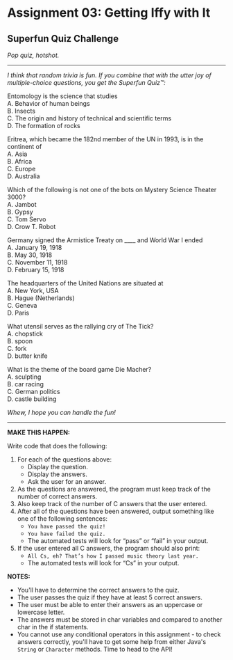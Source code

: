 # Assignment 03: Getting Iffy with It

## Superfun Quiz Challenge

_Pop quiz, hotshot._

---

_I think that random trivia is fun. If you combine that with the utter joy of multiple-choice questions, you get the Superfun Quiz™:_

Entomology is the science that studies  
A.	Behavior of human beings  
B.	Insects  
C.	The origin and history of technical and scientific terms  
D.	The formation of rocks  

Eritrea, which became the 182nd member of the UN in 1993, is in the continent of  
A.	Asia  
B.	Africa  
C.	Europe  
D.	Australia  

Which of the following is not one of the bots on Mystery Science Theater 3000?  
A.	Jambot  
B.	Gypsy  
C.	Tom Servo  
D.	Crow T. Robot  

Germany signed the Armistice Treaty on ____ and World War I ended  
A.	January 19, 1918  
B.	May 30, 1918  
C.	November 11, 1918  
D.	February 15, 1918  

The headquarters of the United Nations are situated at  
A.	New York, USA  
B.	Hague (Netherlands)  
C.	Geneva  
D.	Paris  

What utensil serves as the rallying cry of The Tick?  
A.	chopstick  
B.	spoon  
C.	fork  
D.	butter knife  

What is the theme of the board game Die Macher?  
A.	sculpting  
B.	car racing  
C.	German politics  
D.	castle building  

_Whew, I hope you can handle the fun!_

---

**MAKE THIS HAPPEN:**

Write code that does the following:

1. For each of the questions above:
    * Display the question.
    * Display the answers.
    * Ask the user for an answer.
1. As the questions are answered, the program must keep track of the number of correct answers.
1. Also keep track of the number of C answers that the user entered.
1. After all of the questions have been answered, output something like one of the following sentences:
    * `You have passed the quiz!`
    * `You have failed the quiz.`
    * The automated tests will look for “pass” or “fail” in your output.
1. If the user entered all C answers, the program should also print:
    * `All Cs, eh? That’s how I passed music theory last year.`
    * The automated tests will look for “Cs” in your output.

**NOTES:**

* You'll have to determine the correct answers to the quiz.
* The user passes the quiz if they have at least 5 correct answers.
* The user must be able to enter their answers as an uppercase or lowercase letter.
* The answers must be stored in char variables and compared to another char in the if statements.
* You cannot use any conditional operators in this assignment - to check answers correctly, you'll have to get some help from either Java's `String` or `Character` methods. Time to head to the API!
